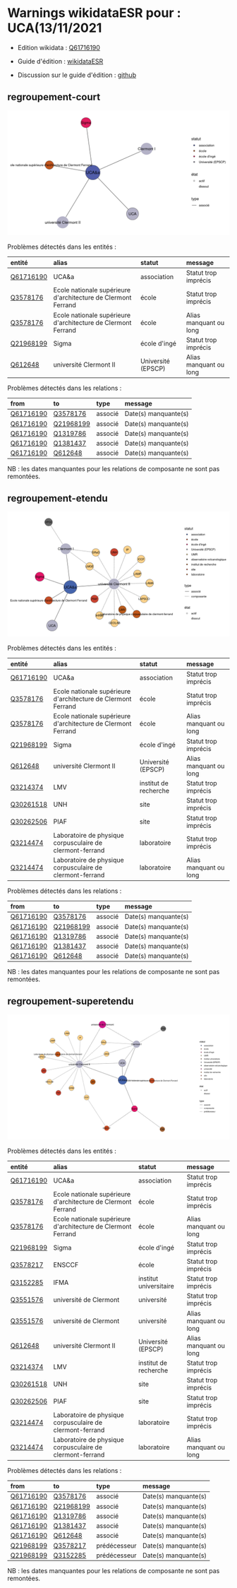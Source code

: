 Warnings wikidataESR pour : UCA(13/11/2021
================

- Edition wikidata : [Q61716190](https://www.wikidata.org/wiki/Q61716190)
- Guide d'édition : [wikidataESR](https://github.com/cpesr/wikidataESR/)

- Discussion sur le guide d'édition : [github](https://github.com/cpesr/wikidataESR/issues)



## regroupement-court 

![Graphique non généré](Q61716190-regroupement-court.png) 

Problèmes détectés dans les entités :

|entité                                               |alias                                                         |statut             |message                |
|:----------------------------------------------------|:-------------------------------------------------------------|:------------------|:----------------------|
|[Q61716190](https://www.wikidata.org/wiki/Q61716190) |UCA&a                                                         |association        |Statut trop imprécis   |
|[Q3578176](https://www.wikidata.org/wiki/Q3578176)   |Ecole nationale supérieure d'architecture de Clermont Ferrand |école              |Statut trop imprécis   |
|[Q3578176](https://www.wikidata.org/wiki/Q3578176)   |Ecole nationale supérieure d'architecture de Clermont Ferrand |école              |Alias manquant ou long |
|[Q21968199](https://www.wikidata.org/wiki/Q21968199) |Sigma                                                         |école d'ingé       |Statut trop imprécis   |
|[Q612648](https://www.wikidata.org/wiki/Q612648)     |université Clermont II                                        |Université (EPSCP) |Alias manquant ou long |

Problèmes détectés dans les relations :

|from                                                 |to                                                   |type    |message              |
|:----------------------------------------------------|:----------------------------------------------------|:-------|:--------------------|
|[Q61716190](https://www.wikidata.org/wiki/Q61716190) |[Q3578176](https://www.wikidata.org/wiki/Q3578176)   |associé |Date(s) manquante(s) |
|[Q61716190](https://www.wikidata.org/wiki/Q61716190) |[Q21968199](https://www.wikidata.org/wiki/Q21968199) |associé |Date(s) manquante(s) |
|[Q61716190](https://www.wikidata.org/wiki/Q61716190) |[Q1319786](https://www.wikidata.org/wiki/Q1319786)   |associé |Date(s) manquante(s) |
|[Q61716190](https://www.wikidata.org/wiki/Q61716190) |[Q1381437](https://www.wikidata.org/wiki/Q1381437)   |associé |Date(s) manquante(s) |
|[Q61716190](https://www.wikidata.org/wiki/Q61716190) |[Q612648](https://www.wikidata.org/wiki/Q612648)     |associé |Date(s) manquante(s) |

NB : les dates manquantes pour les relations de composante ne sont pas remontées. 



## regroupement-etendu 

![Graphique non généré](Q61716190-regroupement-etendu.png) 

Problèmes détectés dans les entités :

|entité                                               |alias                                                         |statut                |message                |
|:----------------------------------------------------|:-------------------------------------------------------------|:---------------------|:----------------------|
|[Q61716190](https://www.wikidata.org/wiki/Q61716190) |UCA&a                                                         |association           |Statut trop imprécis   |
|[Q3578176](https://www.wikidata.org/wiki/Q3578176)   |Ecole nationale supérieure d'architecture de Clermont Ferrand |école                 |Statut trop imprécis   |
|[Q3578176](https://www.wikidata.org/wiki/Q3578176)   |Ecole nationale supérieure d'architecture de Clermont Ferrand |école                 |Alias manquant ou long |
|[Q21968199](https://www.wikidata.org/wiki/Q21968199) |Sigma                                                         |école d'ingé          |Statut trop imprécis   |
|[Q612648](https://www.wikidata.org/wiki/Q612648)     |université Clermont II                                        |Université (EPSCP)    |Alias manquant ou long |
|[Q3214374](https://www.wikidata.org/wiki/Q3214374)   |LMV                                                           |institut de recherche |Statut trop imprécis   |
|[Q30261518](https://www.wikidata.org/wiki/Q30261518) |UNH                                                           |site                  |Statut trop imprécis   |
|[Q30262506](https://www.wikidata.org/wiki/Q30262506) |PIAF                                                          |site                  |Statut trop imprécis   |
|[Q3214474](https://www.wikidata.org/wiki/Q3214474)   |Laboratoire de physique corpusculaire de clermont-ferrand     |laboratoire           |Statut trop imprécis   |
|[Q3214474](https://www.wikidata.org/wiki/Q3214474)   |Laboratoire de physique corpusculaire de clermont-ferrand     |laboratoire           |Alias manquant ou long |

Problèmes détectés dans les relations :

|from                                                 |to                                                   |type    |message              |
|:----------------------------------------------------|:----------------------------------------------------|:-------|:--------------------|
|[Q61716190](https://www.wikidata.org/wiki/Q61716190) |[Q3578176](https://www.wikidata.org/wiki/Q3578176)   |associé |Date(s) manquante(s) |
|[Q61716190](https://www.wikidata.org/wiki/Q61716190) |[Q21968199](https://www.wikidata.org/wiki/Q21968199) |associé |Date(s) manquante(s) |
|[Q61716190](https://www.wikidata.org/wiki/Q61716190) |[Q1319786](https://www.wikidata.org/wiki/Q1319786)   |associé |Date(s) manquante(s) |
|[Q61716190](https://www.wikidata.org/wiki/Q61716190) |[Q1381437](https://www.wikidata.org/wiki/Q1381437)   |associé |Date(s) manquante(s) |
|[Q61716190](https://www.wikidata.org/wiki/Q61716190) |[Q612648](https://www.wikidata.org/wiki/Q612648)     |associé |Date(s) manquante(s) |

NB : les dates manquantes pour les relations de composante ne sont pas remontées. 



## regroupement-superetendu 

![Graphique non généré](Q61716190-regroupement-superetendu.png) 

Problèmes détectés dans les entités :

|entité                                               |alias                                                         |statut                 |message                |
|:----------------------------------------------------|:-------------------------------------------------------------|:----------------------|:----------------------|
|[Q61716190](https://www.wikidata.org/wiki/Q61716190) |UCA&a                                                         |association            |Statut trop imprécis   |
|[Q3578176](https://www.wikidata.org/wiki/Q3578176)   |Ecole nationale supérieure d'architecture de Clermont Ferrand |école                  |Statut trop imprécis   |
|[Q3578176](https://www.wikidata.org/wiki/Q3578176)   |Ecole nationale supérieure d'architecture de Clermont Ferrand |école                  |Alias manquant ou long |
|[Q21968199](https://www.wikidata.org/wiki/Q21968199) |Sigma                                                         |école d'ingé           |Statut trop imprécis   |
|[Q3578217](https://www.wikidata.org/wiki/Q3578217)   |ENSCCF                                                        |école                  |Statut trop imprécis   |
|[Q3152285](https://www.wikidata.org/wiki/Q3152285)   |IFMA                                                          |institut universitaire |Statut trop imprécis   |
|[Q3551576](https://www.wikidata.org/wiki/Q3551576)   |université de Clermont                                        |université             |Statut trop imprécis   |
|[Q3551576](https://www.wikidata.org/wiki/Q3551576)   |université de Clermont                                        |université             |Alias manquant ou long |
|[Q612648](https://www.wikidata.org/wiki/Q612648)     |université Clermont II                                        |Université (EPSCP)     |Alias manquant ou long |
|[Q3214374](https://www.wikidata.org/wiki/Q3214374)   |LMV                                                           |institut de recherche  |Statut trop imprécis   |
|[Q30261518](https://www.wikidata.org/wiki/Q30261518) |UNH                                                           |site                   |Statut trop imprécis   |
|[Q30262506](https://www.wikidata.org/wiki/Q30262506) |PIAF                                                          |site                   |Statut trop imprécis   |
|[Q3214474](https://www.wikidata.org/wiki/Q3214474)   |Laboratoire de physique corpusculaire de clermont-ferrand     |laboratoire            |Statut trop imprécis   |
|[Q3214474](https://www.wikidata.org/wiki/Q3214474)   |Laboratoire de physique corpusculaire de clermont-ferrand     |laboratoire            |Alias manquant ou long |

Problèmes détectés dans les relations :

|from                                                 |to                                                   |type         |message              |
|:----------------------------------------------------|:----------------------------------------------------|:------------|:--------------------|
|[Q61716190](https://www.wikidata.org/wiki/Q61716190) |[Q3578176](https://www.wikidata.org/wiki/Q3578176)   |associé      |Date(s) manquante(s) |
|[Q61716190](https://www.wikidata.org/wiki/Q61716190) |[Q21968199](https://www.wikidata.org/wiki/Q21968199) |associé      |Date(s) manquante(s) |
|[Q61716190](https://www.wikidata.org/wiki/Q61716190) |[Q1319786](https://www.wikidata.org/wiki/Q1319786)   |associé      |Date(s) manquante(s) |
|[Q61716190](https://www.wikidata.org/wiki/Q61716190) |[Q1381437](https://www.wikidata.org/wiki/Q1381437)   |associé      |Date(s) manquante(s) |
|[Q61716190](https://www.wikidata.org/wiki/Q61716190) |[Q612648](https://www.wikidata.org/wiki/Q612648)     |associé      |Date(s) manquante(s) |
|[Q21968199](https://www.wikidata.org/wiki/Q21968199) |[Q3578217](https://www.wikidata.org/wiki/Q3578217)   |prédécesseur |Date(s) manquante(s) |
|[Q21968199](https://www.wikidata.org/wiki/Q21968199) |[Q3152285](https://www.wikidata.org/wiki/Q3152285)   |prédécesseur |Date(s) manquante(s) |

NB : les dates manquantes pour les relations de composante ne sont pas remontées. 

